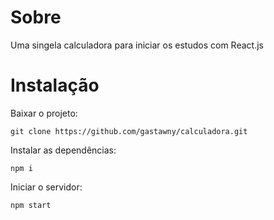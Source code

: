 #  Sobre

Uma singela calculadora para iniciar os estudos com React.js

# Instalação

Baixar o projeto:
```
git clone https://github.com/gastawny/calculadora.git
```
Instalar as dependências:
```
npm i
```
Iniciar o servidor:
```
npm start
```